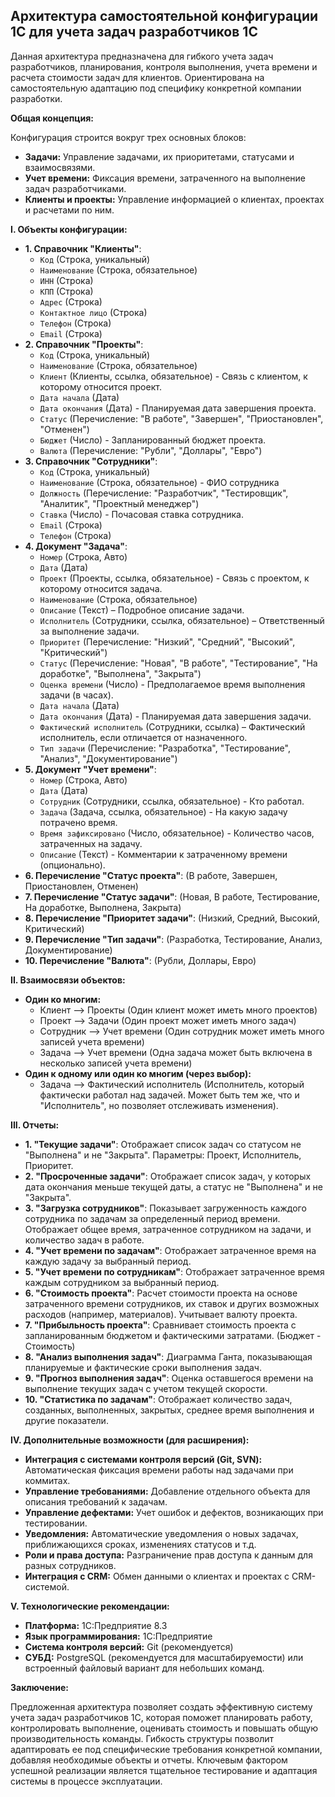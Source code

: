 ## Архитектура самостоятельной конфигурации 1С для учета задач разработчиков 1С

Данная архитектура предназначена для гибкого учета задач разработчиков, планирования, контроля выполнения, учета времени и расчета стоимости задач для клиентов. Ориентирована на самостоятельную адаптацию под специфику конкретной компании разработки.

**Общая концепция:**

Конфигурация строится вокруг трех основных блоков:

* **Задачи:**  Управление задачами, их приоритетами, статусами и взаимосвязями.
* **Учет времени:** Фиксация времени, затраченного на выполнение задач разработчиками.
* **Клиенты и проекты:**  Управление информацией о клиентах, проектах и расчетами по ним.

**I. Объекты конфигурации:**

* **1. Справочник "Клиенты"**:
    * `Код` (Строка, уникальный)
    * `Наименование` (Строка, обязательное)
    * `ИНН` (Строка)
    * `КПП` (Строка)
    * `Адрес` (Строка)
    * `Контактное лицо` (Строка)
    * `Телефон` (Строка)
    * `Email` (Строка)
* **2. Справочник "Проекты"**:
    * `Код` (Строка, уникальный)
    * `Наименование` (Строка, обязательное)
    * `Клиент` (Клиенты, ссылка, обязательное) - Связь с клиентом, к которому относится проект.
    * `Дата начала` (Дата)
    * `Дата окончания` (Дата) - Планируемая дата завершения проекта.
    * `Статус` (Перечисление: "В работе", "Завершен", "Приостановлен", "Отменен")
    * `Бюджет` (Число) - Запланированный бюджет проекта.
    * `Валюта` (Перечисление: "Рубли", "Доллары", "Евро")
* **3. Справочник "Сотрудники"**:
    * `Код` (Строка, уникальный)
    * `Наименование` (Строка, обязательное) - ФИО сотрудника
    * `Должность` (Перечисление: "Разработчик", "Тестировщик", "Аналитик", "Проектный менеджер")
    * `Ставка` (Число) - Почасовая ставка сотрудника.
    * `Email` (Строка)
    * `Телефон` (Строка)
* **4. Документ "Задача"**:
    * `Номер` (Строка, Авто)
    * `Дата` (Дата)
    * `Проект` (Проекты, ссылка, обязательное) - Связь с проектом, к которому относится задача.
    * `Наименование` (Строка, обязательное)
    * `Описание` (Текст) – Подробное описание задачи.
    * `Исполнитель` (Сотрудники, ссылка, обязательное) – Ответственный за выполнение задачи.
    * `Приоритет` (Перечисление: "Низкий", "Средний", "Высокий", "Критический")
    * `Статус` (Перечисление: "Новая", "В работе", "Тестирование", "На доработке", "Выполнена", "Закрыта")
    * `Оценка времени` (Число) - Предполагаемое время выполнения задачи (в часах).
    * `Дата начала` (Дата)
    * `Дата окончания` (Дата) - Планируемая дата завершения задачи.
    * `Фактический исполнитель` (Сотрудники, ссылка) – Фактический исполнитель, если отличается от назначенного.
    * `Тип задачи` (Перечисление: "Разработка", "Тестирование", "Анализ", "Документирование")
* **5. Документ "Учет времени"**:
    * `Номер` (Строка, Авто)
    * `Дата` (Дата)
    * `Сотрудник` (Сотрудники, ссылка, обязательное) - Кто работал.
    * `Задача` (Задача, ссылка, обязательное) - На какую задачу потрачено время.
    * `Время зафиксировано` (Число, обязательное) - Количество часов, затраченных на задачу.
    * `Описание` (Текст) - Комментарии к затраченному времени (опционально).
* **6. Перечисление "Статус проекта"**:  (В работе, Завершен, Приостановлен, Отменен)
* **7. Перечисление "Статус задачи"**: (Новая, В работе, Тестирование, На доработке, Выполнена, Закрыта)
* **8. Перечисление "Приоритет задачи"**: (Низкий, Средний, Высокий, Критический)
* **9. Перечисление "Тип задачи"**: (Разработка, Тестирование, Анализ, Документирование)
* **10. Перечисление "Валюта"**: (Рубли, Доллары, Евро)

**II. Взаимосвязи объектов:**

* **Один ко многим:**
    * Клиент  –> Проекты (Один клиент может иметь много проектов)
    * Проект –> Задачи (Один проект может иметь много задач)
    * Сотрудник –> Учет времени (Один сотрудник может иметь много записей учета времени)
    * Задача –> Учет времени (Одна задача может быть включена в несколько записей учета времени)
* **Один к одному или один ко многим (через выбор):**
    * Задача –> Фактический исполнитель (Исполнитель, который фактически работал над задачей. Может быть тем же, что и  "Исполнитель", но позволяет отслеживать изменения).

**III. Отчеты:**

* **1. "Текущие задачи"**:  Отображает список задач со статусом не "Выполнена" и не "Закрыта".  Параметры: Проект, Исполнитель, Приоритет.
* **2. "Просроченные задачи"**:  Отображает список задач, у которых дата окончания меньше текущей даты, а статус не "Выполнена" и не "Закрыта".
* **3. "Загрузка сотрудников"**:  Показывает загруженность каждого сотрудника по задачам за определенный период времени. Отображает общее время, затраченное сотрудником на задачи, и количество задач в работе.
* **4. "Учет времени по задачам"**:  Отображает затраченное время на каждую задачу за выбранный период.
* **5. "Учет времени по сотрудникам"**:  Отображает затраченное время каждым сотрудником за выбранный период.
* **6. "Стоимость проекта"**: Расчет стоимости проекта на основе затраченного времени сотрудников, их ставок и других возможных расходов (например, материалов).  Учитывает валюту проекта.
* **7. "Прибыльность проекта"**:  Сравнивает стоимость проекта с запланированным бюджетом и фактическими затратами. (Бюджет - Стоимость)
* **8. "Анализ выполнения задач"**:  Диаграмма Ганта, показывающая планируемые и фактические сроки выполнения задач.
* **9. "Прогноз выполнения задач"**:  Оценка оставшегося времени на выполнение текущих задач с учетом текущей скорости.
* **10. "Статистика по задачам"**:  Отображает количество задач, созданных, выполненных, закрытых, среднее время выполнения и другие показатели.

**IV.  Дополнительные возможности (для расширения):**

* **Интеграция с системами контроля версий (Git, SVN):**  Автоматическая фиксация времени работы над задачами при коммитах.
* **Управление требованиями:**  Добавление отдельного объекта для описания требований к задачам.
* **Управление дефектами:**  Учет ошибок и дефектов, возникающих при тестировании.
* **Уведомления:**  Автоматические уведомления о новых задачах, приближающихся сроках, изменениях статусов и т.д.
* **Роли и права доступа:**  Разграничение прав доступа к данным для разных сотрудников.
* **Интеграция с CRM:**  Обмен данными о клиентах и проектах с CRM-системой.

**V. Технологические рекомендации:**

* **Платформа:** 1С:Предприятие 8.3
* **Язык программирования:** 1С:Предприятие
* **Система контроля версий:** Git (рекомендуется)
* **СУБД:** PostgreSQL (рекомендуется для масштабируемости) или встроенный файловый вариант для небольших команд.

**Заключение:**

Предложенная архитектура позволяет создать эффективную систему учета задач разработчиков 1С, которая поможет планировать работу, контролировать выполнение, оценивать стоимость и повышать общую производительность команды.  Гибкость структуры позволит адаптировать ее под специфические требования конкретной компании, добавляя необходимые объекты и отчеты.  Ключевым фактором успешной реализации является тщательное тестирование и адаптация системы в процессе эксплуатации.